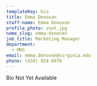 ```yaml
---
templateKey: bio
title: Emma Donovan
staff-name: Emma Donovan
profile_photo: zoot.jpg
name_slug: emma-donovan
job_title: Marketing Manager
department:
  - MKG
email: emma.donovan​@​virginia.edu
phone: (434) 924-6070
---
```

Bio Not Yet Available
